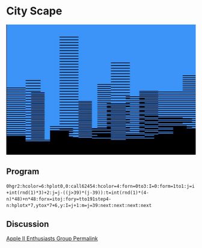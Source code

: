 # City Scape

![image](images/city-scape.jpg "City Scape Screenshot")

## Program

`0hgr2:hcolor=6:hplot0,0:call62454:hcolor=4:forn=0to3:I=0:form=1to1:j=i+int(rnd(1)*3)+2:j=j-((j>39)*(j-39)):t=int(rnd(1)*(4-n)*48)+n*48:forx=itoj:fory=tto191step4-n:hplotx*7,ytox*7+6,y:I=j+1:m=j=39:next:next:next:next`

## Discussion

[Apple II Enthusiasts Group Permalink](https://www.facebook.com/groups/5251478676/permalink/10157310582478677/)
